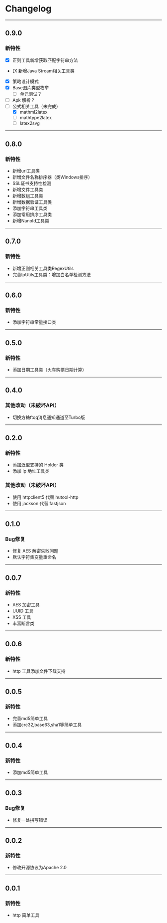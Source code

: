 # Changelog

--------------------------------------------------------------

## 0.9.0

### 新特性
* [X] 正则工具新增获取匹配字符串方法
* [X 新增Java Stream相关工具类
* [X] 策略设计模式
* [X] Base图片类型枚举
  * [ ] 单元测试？
* [ ] Apk 解析？
* [ ] 公式相关工具（未完成）
  * [X] mathml2latex
  * [ ] mathtype2latex
  * [ ] latex2svg

--------------------------------------------------------------

## 0.8.0

### 新特性
* 新增url工具类
* 新增文件名称排序器（类Windows排序）
* SSL证书支持性检测
* 新增文件工具类
* 新增数组工具类
* 新增数据验证工具类
* 添加字符串工具类
* 添加常用排序工具类
* 新增NanoId工具类

--------------------------------------------------------------

## 0.7.0

### 新特性
* 新增正则相关工具类RegexUtils
* 完善IpUtils工具类：增加白名单检测方法

--------------------------------------------------------------

## 0.6.0

### 新特性
* 添加字符串常量接口类

--------------------------------------------------------------

## 0.5.0

### 新特性
* 添加日期工具类（火车购票日期计算）

--------------------------------------------------------------

## 0.4.0

### 其他改动（未破坏API）
* 切换方糖ftqq消息通知通道至Turbo版
--------------------------------------------------------------

## 0.2.0

### 新特性
* 添加泛型支持的 Holder 类
* 添加 Ip 地址工具类

### 其他改动（未破坏API）
* 使用 httpclient5 代替 hutool-http
* 使用 jackson 代替 fastjson
--------------------------------------------------------------

## 0.1.0

### Bug修复
* 修复 AES 解密失败问题
* 默认字符集变量重命名

--------------------------------------------------------------

## 0.0.7

### 新特性
* AES 加密工具
* UUID 工具
* XSS 工具
* 丰富断言类

--------------------------------------------------------------

## 0.0.6

### 新特性
* http 工具添加文件下载支持

--------------------------------------------------------------

## 0.0.5

### 新特性
* 完善md5简单工具
* 添加crc32,base63,sha1等简单工具

--------------------------------------------------------------

## 0.0.4

### 新特性
* 添加md5简单工具

--------------------------------------------------------------

## 0.0.3

### Bug修复
* 修复一处拼写错误 

--------------------------------------------------------------

## 0.0.2

### 新特性
* 修改开源协议为Apache 2.0

--------------------------------------------------------------

## 0.0.1

### 新特性
* http 简单工具
